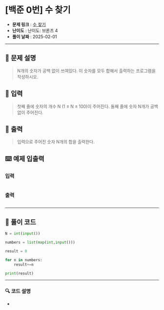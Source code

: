 # [백준 0번] 수 찾기 

- **문제 링크** : [수 찾기](https://boj.kr/)
- **난이도** : 난이도: 브론즈 4
- **풀이 날짜** : 2025-02-01  
---

## 📖 문제 설명

> N개의 숫자가 공백 없이 쓰여있다. 이 숫자를 모두 합해서 출력하는 프로그램을 작성하시오.

## 📌 입력

> 첫째 줄에 숫자의 개수 N (1 ≤ N ≤ 100)이 주어진다. 둘째 줄에 숫자 N개가 공백없이 주어진다.

## 📌 출력

> 입력으로 주어진 숫자 N개의 합을 출력한다.

## ⌨️ 예제 입출력
### 입력

```python

```
### 출력

```python

```

---

## 📝 풀이 코드

```python
N = int(input())

numbers = list(map(int,input()))

result = 0

for n in numbers:
    result+=n

print(result)
```

---
 
### 🔍 코드 설명
- 
